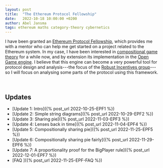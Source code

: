 ```yaml
---
layout: post
title:  "The Ethereum Protocol Fellowship"
date:   2022-10-18 10:00:00 +0200
author: Abel Jansma
tags: ethereum maths category-theory cybernetics
---
```


I have been granted an [Ethereum Protocol Fellowship](https://blog.ethereum.org/2022/09/01/ethereum-protocol-fellowship-third), which provides me with a mentor who can help me get started on a project related to the Ethereum system. In my case, I have been interested in [compositional game theory](https://arxiv.org/abs/1603.04641) for a while now, and by extension its implementation in the [Open Game engine](https://github.com/jules-hedges/open-games-hs). I believe that this engine can become a very powerful tool for protocol design and analysis---the focus of the [Robust Incentives group](https://ethereum.github.io/rig/)---so I will focus on analysing some parts of the protocol using this framework. 

<br>

## Updates

- [Update 1: Intro]({% post_url 2022-10-25-EPF1 %})
- [Update 2: Simple string diagrams]({% post_url 2022-10-29-EPF2 %})
- [Update 3: Sharing pie]({% post_url 2022-11-03-EPF3 %})
- [Update 4: Lenses back in time]({% post_url 2022-11-04-EPF4 %})
- [Update 5: Compositionally sharing pie]({% post_url 2022-11-25-EPF5 %})
- [Update 6: Compositionally sharing pie fairly]({% post_url 2022-11-29-EPF6 %})
- [Update 7: A proportionality proof for the BigPlayer rule]({% post_url 2022-12-01-EPF7 %}) 
- [FAQ ]({% post_url 2022-11-25-EPF-FAQ %})
